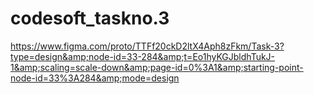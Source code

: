 # codesoft_taskno.3
https://www.figma.com/proto/TTFf20ckD2ltX4Aph8zFkm/Task-3?type=design&amp;node-id=33-284&amp;t=Eo1hyKGJbldhTukJ-1&amp;scaling=scale-down&amp;page-id=0%3A1&amp;starting-point-node-id=33%3A284&amp;mode=design
